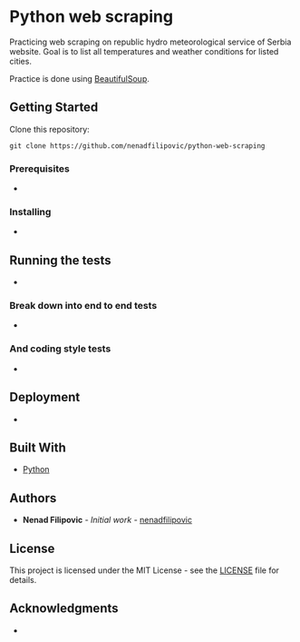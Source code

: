 # Python web scraping

Practicing web scraping on republic hydro meteorological service of Serbia website.
Goal is to list all temperatures and weather conditions for listed cities.

Practice is done using [BeautifulSoup](https://www.crummy.com/software/BeautifulSoup/).

## Getting Started

Clone this repository:

```
git clone https://github.com/nenadfilipovic/python-web-scraping
```

### Prerequisites

-

### Installing

-

## Running the tests

-

### Break down into end to end tests

-

### And coding style tests

-

## Deployment

-

## Built With

* [Python](https://www.python.org/)

## Authors

* **Nenad Filipovic** - *Initial work* - [nenadfilipovic](https://github.com/nenadfilipovic)

## License

This project is licensed under the MIT License - see the [LICENSE](LICENSE) file for details.

## Acknowledgments

-

